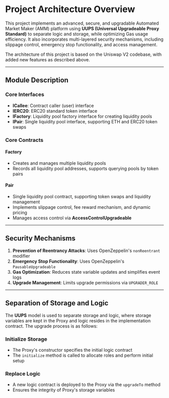 # Project Architecture Overview  
This project implements an advanced, secure, and upgradable Automated Market Maker (AMM) platform using **UUPS (Universal Upgradeable Proxy Standard)** to separate logic and storage, while optimizing Gas usage efficiency. It also incorporates multi-layered security mechanisms, including slippage control, emergency stop functionality, and access management.  

The architecture of this project is based on the Uniswap V2 codebase, with added new features as described above.

---  

## Module Description  

### Core Interfaces  
- **ICallee**: Contract caller (user) interface  
- **IERC20**: ERC20 standard token interface  
- **IFactory**: Liquidity pool factory interface for creating liquidity pools  
- **IPair**: Single liquidity pool interface, supporting ETH and ERC20 token swaps  

### Core Contracts  
#### **Factory**  
- Creates and manages multiple liquidity pools  
- Records all liquidity pool addresses, supports querying pools by token pairs  

#### **Pair**  
- Single liquidity pool contract, supporting token swaps and liquidity management  
- Implements slippage control, fee reward mechanism, and dynamic pricing  
- Manages access control via **AccessControlUpgradeable**  

---  

## Security Mechanisms  
1. **Prevention of Reentrancy Attacks**: Uses OpenZeppelin's `nonReentrant` modifier  
2. **Emergency Stop Functionality**: Uses OpenZeppelin's `PausableUpgradeable`  
3. **Gas Optimization**: Reduces state variable updates and simplifies event logs  
4. **Upgrade Management**: Limits upgrade permissions via `UPGRADER_ROLE`  

---  

## Separation of Storage and Logic  
The **UUPS** model is used to separate storage and logic, where storage variables are kept in the Proxy and logic resides in the implementation contract. The upgrade process is as follows:

### Initialize Storage  
- The Proxy's constructor specifies the initial logic contract  
- The `initialize` method is called to allocate roles and perform initial setup  

### Replace Logic  
- A new logic contract is deployed to the Proxy via the `upgradeTo` method  
- Ensures the integrity of Proxy's storage variables